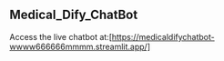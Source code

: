 ## Medical_Dify_ChatBot
Access the live chatbot at:[https://medicaldifychatbot-wwww666666mmmm.streamlit.app/]
